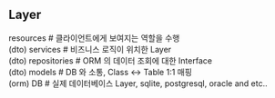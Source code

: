 ## Layer

resources # 클라이언트에게 보여지는 역할을 수행  
(dto)
services # 비즈니스 로직이 위치한 Layer  
(dto)
repositories # ORM 의 데이터 조회에 대한 Interface  
(dto)
models # DB 와 소통, Class <-> Table 1:1 매핑  
(orm)
DB # 실제 데이터베이스 Layer, sqlite, postgresql, oracle and etc..  